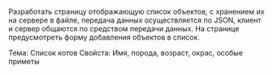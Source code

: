 Разработать страницу отображающую список объектов, с хранением их на сервере в файле, передача данных осуществляется по JSON, клиент и сервер общаются по средством передачи данных. На странице предусмотреть форму добавления объектов в список.

Тема: Список котов
Свойста: Имя, порода, возраст, окрас, особые приметы
